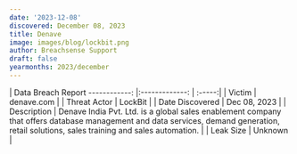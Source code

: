 ```yaml
---
date: '2023-12-08'
discovered: December 08, 2023
title: Denave
image: images/blog/lockbit.png
author: Breachsense Support
draft: false
yearmonths: 2023/december
---
```



| Data Breach Report
------------:     |:-------------:    | :-----:|
| Victim      | denave.com      | 
| Threat Actor      | LockBit      | 
| Date Discovered      | Dec 08, 2023      | 
| Description      | Denave India Pvt. Ltd. is a global sales enablement company that offers database management and data services, demand generation, retail solutions, sales training and sales automation.      | 
| Leak Size      | Unknown      | 

